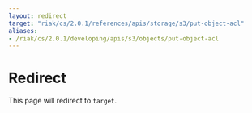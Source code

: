 ```yaml
---
layout: redirect
target: "riak/cs/2.0.1/references/apis/storage/s3/put-object-acl"
aliases:
- /riak/cs/2.0.1/developing/apis/s3/objects/put-object-acl
---
```


# Redirect

This page will redirect to `target`.
